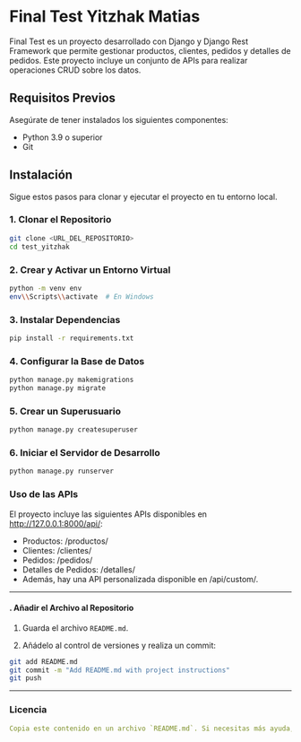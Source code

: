 # Final Test Yitzhak Matias

Final Test es un proyecto desarrollado con Django y Django Rest Framework que permite gestionar productos, clientes, pedidos y detalles de pedidos. Este proyecto incluye un conjunto de APIs para realizar operaciones CRUD sobre los datos.

## Requisitos Previos

Asegúrate de tener instalados los siguientes componentes:

- Python 3.9 o superior
- Git

## Instalación

Sigue estos pasos para clonar y ejecutar el proyecto en tu entorno local.

### 1. Clonar el Repositorio

```bash
git clone <URL_DEL_REPOSITORIO>
cd test_yitzhak
```

### 2. Crear y Activar un Entorno Virtual
```bash
python -m venv env
env\\Scripts\\activate  # En Windows
```

### 3. Instalar Dependencias
```bash
pip install -r requirements.txt
```

### 4. Configurar la Base de Datos
```bash
python manage.py makemigrations
python manage.py migrate
```

### 5. Crear un Superusuario
```bash
python manage.py createsuperuser
```

### 6. Iniciar el Servidor de Desarrollo
```bash
python manage.py runserver
```
### Uso de las APIs

El proyecto incluye las siguientes APIs disponibles en http://127.0.0.1:8000/api/:

* Productos: /productos/
* Clientes: /clientes/
* Pedidos: /pedidos/
* Detalles de Pedidos: /detalles/
* Además, hay una API personalizada disponible en /api/custom/.


---

#### . **Añadir el Archivo al Repositorio**

1. Guarda el archivo `README.md`.

2. Añádelo al control de versiones y realiza un commit:

```bash
git add README.md
git commit -m "Add README.md with project instructions"
git push
```

---

### Licencia

```yaml
Copia este contenido en un archivo `README.md`. Si necesitas más ayuda, ¡házmelo saber! &#8203;:contentReference[oaicite:0]{index=0}&#8203;
```
